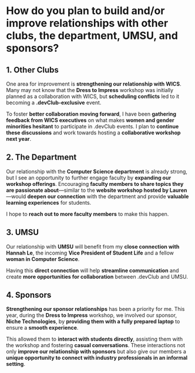 # **How do you plan to build and/or improve relationships with other clubs, the department, UMSU, and sponsors?**

## **1. Other Clubs**  
One area for improvement is **strengthening our relationship with WICS**. Many may not know that the **Dress to Impress** workshop was initially planned as a collaboration with WICS, but **scheduling conflicts** led to it becoming a **.devClub-exclusive** event.  

To foster **better collaboration moving forward**, I have been **gathering feedback from WICS executives** on what makes **women and gender minorities hesitant** to participate in .devClub events. I plan to **continue these discussions** and work towards hosting a **collaborative workshop next year**.  

## **2. The Department**  
Our relationship with the **Computer Science department** is already strong, but I see an opportunity to further engage faculty by **expanding our workshop offerings**. Encouraging **faculty members to share topics they are passionate about**—similar to the **website workshop hosted by Lauren**—would **deepen our connection** with the department and provide **valuable learning experiences** for students.  

I hope to **reach out to more faculty members** to make this happen.  

## **3. UMSU**  
Our relationship with **UMSU** will benefit from my **close connection with Hannah Le**, the incoming **Vice President of Student Life** and a fellow **woman in Computer Science**.  

Having this **direct connection** will help **streamline communication** and create **more opportunities for collaboration** between .devClub and UMSU.  

## **4. Sponsors**  
**Strengthening our sponsor relationships** has been a priority for me. This year, during the **Dress to Impress** workshop, we involved our sponsor, **Niche Technologies**, by **providing them with a fully prepared laptop** to ensure a **smooth experience**.  

This allowed them to **interact with students directly**, assisting them with the workshop and fostering **casual conversations**. These interactions not only **improve our relationship with sponsors** but also give our members a **unique opportunity to connect with industry professionals in an informal setting**.  
